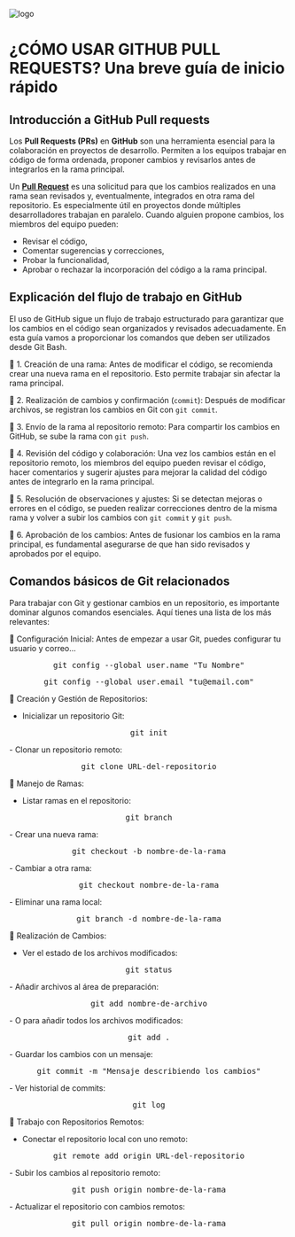![logo](https://user-images.githubusercontent.com/35271042/79503741-8c396a00-7fe6-11ea-97e5-8fd1b3059eb8.png)
# **¿CÓMO USAR GITHUB PULL REQUESTS? Una breve guía de inicio rápido**
## **Introducción a GitHub Pull requests**

Los **Pull Requests (PRs)** en **GitHub** son una herramienta esencial para la colaboración en proyectos de desarrollo. Permiten a los equipos trabajar en código de forma ordenada, proponer cambios y revisarlos antes de integrarlos en la rama principal.

Un **<u>Pull Request</u>** es una solicitud para que los cambios realizados en una rama sean revisados y, eventualmente, integrados en otra rama del repositorio. Es especialmente útil en proyectos donde múltiples desarrolladores trabajan en paralelo.
Cuando alguien propone cambios, los miembros del equipo pueden:
- Revisar el código,
- Comentar sugerencias y correcciones,
- Probar la funcionalidad,
- Aprobar o rechazar la incorporación del código a la rama principal.

## **Explicación del flujo de trabajo en GitHub**

El uso de GitHub sigue un flujo de trabajo estructurado para garantizar que los cambios en el código sean organizados y revisados adecuadamente. En esta guía vamos a proporcionar los comandos que deben ser utilizados desde Git Bash.

🔹 1. Creación de una rama: Antes de modificar el código, se recomienda crear una nueva rama en el repositorio. Esto permite trabajar sin afectar la rama principal.

🔹 2. Realización de cambios y confirmación (````commit````): Después de modificar archivos, se registran los cambios en Git con ````git commit````.

🔹 3. Envío de la rama al repositorio remoto: Para compartir los cambios en GitHub, se sube la rama con ````git push````.

🔹 4. Revisión del código y colaboración: Una vez los cambios están en el repositorio remoto, los miembros del equipo pueden revisar el código, hacer comentarios y sugerir ajustes para mejorar la calidad del código antes de integrarlo en la rama principal.

🔹 5. Resolución de observaciones y ajustes: Si se detectan mejoras o errores en el código, se pueden realizar correcciones dentro de la misma rama y volver a subir los cambios con ````git commit```` y ````git push````.

🔹 6. Aprobación de los cambios: Antes de fusionar los cambios en la rama principal, es fundamental asegurarse de que han sido revisados y aprobados por el equipo.

## **Comandos básicos de Git relacionados**
Para trabajar con Git y gestionar cambios en un repositorio, es importante dominar algunos comandos esenciales. Aquí tienes una lista de los más relevantes:

📌 Configuración Inicial: Antes de empezar a usar Git, puedes configurar tu usuario y correo...

<div align="center">
  <pre>git config --global user.name "Tu Nombre"</pre></div>

<div align="center">
  <pre>git config --global user.email "tu@email.com"</pre></div>

🔹 Creación y Gestión de Repositorios:
- Inicializar un repositorio Git:

<div align="center">
  <pre>git init</pre></div>
- Clonar un repositorio remoto:
<div align="center">
  <pre>git clone URL-del-repositorio</pre></div>

🔹 Manejo de Ramas:
- Listar ramas en el repositorio:

<div align="center">
  <pre>git branch</pre></div>
- Crear una nueva rama:

<div align="center">
  <pre>git checkout -b nombre-de-la-rama</pre></div>
- Cambiar a otra rama:

<div align="center">
  <pre>git checkout nombre-de-la-rama</pre></div>
- Eliminar una rama local:

<div align="center">
  <pre>git branch -d nombre-de-la-rama</pre></div>

🔹 Realización de Cambios:
- Ver el estado de los archivos modificados:

<div align="center">
  <pre>git status</pre></div>
- Añadir archivos al área de preparación:

<div align="center">
  <pre>git add nombre-de-archivo</pre></div>
- O para añadir todos los archivos modificados:

<div align="center">
  <pre>git add .</pre></div>
- Guardar los cambios con un mensaje:

<div align="center">
  <pre>git commit -m "Mensaje describiendo los cambios"</pre></div>
- Ver historial de commits:

<div align="center">
  <pre>git log</pre></div>

🔹 Trabajo con Repositorios Remotos:
- Conectar el repositorio local con uno remoto:

<div align="center">
  <pre>git remote add origin URL-del-repositorio</pre></div>
- Subir los cambios al repositorio remoto:

<div align="center">
  <pre>git push origin nombre-de-la-rama</pre></div>
- Actualizar el repositorio con cambios remotos:

<div align="center">
  <pre>
git pull origin nombre-de-la-rama</pre></div>

